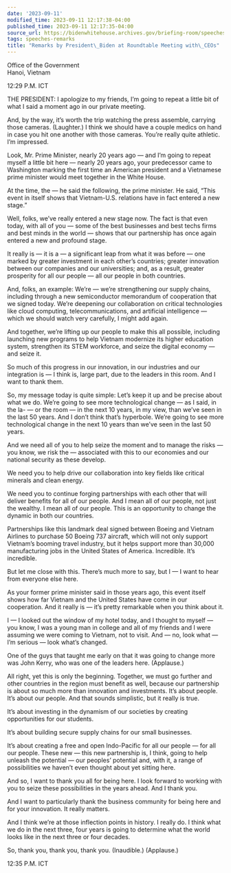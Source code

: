 ```yaml
---
date: '2023-09-11'
modified_time: 2023-09-11 12:17:38-04:00
published_time: 2023-09-11 12:17:35-04:00
source_url: https://bidenwhitehouse.archives.gov/briefing-room/speeches-remarks/2023/09/11/remarks-by-president-biden-at-roundtable-meeting-with-ceos/
tags: speeches-remarks
title: "Remarks by President\_Biden at Roundtable Meeting with\_CEOs"
---
```

 
Office of the Government  
Hanoi, Vietnam

12:29 P.M. ICT

THE PRESIDENT: I apologize to my friends, I’m going to repeat a little
bit of what I said a moment ago in our private meeting.

And, by the way, it’s worth the trip watching the press assemble,
carrying those cameras. (Laughter.) I think we should have a couple
medics on hand in case you hit one another with those cameras. You’re
really quite athletic. I’m impressed.

Look, Mr. Prime Minister, nearly 20 years ago — and I’m going to repeat
myself a little bit here — nearly 20 years ago, your predecessor came to
Washington marking the first time an American president and a Vietnamese
prime minister would meet together in the White House.

At the time, the — he said the following, the prime minister. He said,
“This event in itself shows that Vietnam-U.S. relations have in fact
entered a new stage.”

Well, folks, we’ve really entered a new stage now. The fact is that even
today, with all of you — some of the best businesses and best techs
firms and best minds in the world — shows that our partnership has once
again entered a new and profound stage.

It really is — it is a — a significant leap from what it was before —
one marked by greater investment in each other’s countries; greater
innovation between our companies and our universities; and, as a result,
greater prosperity for all our people — all our people in both
countries.

And, folks, an example: We’re — we’re strengthening our supply chains,
including through a new semiconductor memorandum of cooperation that we
signed today. We’re deepening our collaboration on critical technologies
like cloud computing, telecommunications, and artificial intelligence —
which we should watch very carefully, I might add again.

And together, we’re lifting up our people to make this all possible,
including launching new programs to help Vietnam modernize its higher
education system, strengthen its STEM workforce, and seize the digital
economy — and seize it.

So much of this progress in our innovation, in our industries and our
integration is — I think is, large part, due to the leaders in this
room. And I want to thank them.

So, my message today is quite simple: Let’s keep it up and be precise
about what we do. We’re going to see more technological change — as I
said, in the la- — or the room — in the next 10 years, in my view, than
we’ve seen in the last 50 years. And I don’t think that’s hyperbole.
We’re going to see more technological change in the next 10 years than
we’ve seen in the last 50 years.

And we need all of you to help seize the moment and to manage the risks
— you know, we risk the — associated with this to our economies and our
national security as these develop.

We need you to help drive our collaboration into key fields like
critical minerals and clean energy.

We need you to continue forging partnerships with each other that will
deliver benefits for all of our people. And I mean all of our people,
not just the wealthy. I mean all of our people. This is an opportunity
to change the dynamic in both our countries.

Partnerships like this landmark deal signed between Boeing and Vietnam
Airlines to purchase 50 Boeing 737 aircraft, which will not only support
Vietnam’s booming travel industry, but it helps support more than 30,000
manufacturing jobs in the United States of America. Incredible. It’s
incredible.

But let me close with this. There’s much more to say, but I — I want to
hear from everyone else here.

As your former prime minister said in those years ago, this event itself
shows how far Vietnam and the United States have come in our
cooperation. And it really is — it’s pretty remarkable when you think
about it.

I — I looked out the window of my hotel today, and I thought to myself —
you know, I was a young man in college and all of my friends and I were
assuming we were coming to Vietnam, not to visit. And — no, look what —
I’m serious — look what’s changed.

One of the guys that taught me early on that it was going to change more
was John Kerry, who was one of the leaders here. (Applause.)

All right, yet this is only the beginning. Together, we must go further
and other countries in the region must benefit as well, because our
partnership is about so much more than innovation and investments. It’s
about people. It’s about our people. And that sounds simplistic, but it
really is true.

It’s about investing in the dynamism of our societies by creating
opportunities for our students.

It’s about building secure supply chains for our small businesses.

It’s about creating a free and open Indo-Pacific for all our people —
for all our people. These new — this new partnership is, I think, going
to help unleash the potential — our peoples’ potential and, with it, a
range of possibilities we haven’t even thought about yet sitting here.

And so, I want to thank you all for being here. I look forward to
working with you to seize these possibilities in the years ahead. And I
thank you.

And I want to particularly thank the business community for being here
and for your innovation. It really matters.

And I think we’re at those inflection points in history. I really do. I
think what we do in the next three, four years is going to determine
what the world looks like in the next three or four decades.

So, thank you, thank you, thank you. (Inaudible.) (Applause.)

12:35 P.M. ICT
